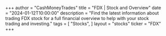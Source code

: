 +++
author = "CashMoneyTrades"
title = "FDX | Stock and Overview"
date = "2024-01-12T10:00:00"
description = "Find the latest information about trading FDX stock for a full financial overview to help with your stock trading and investing."
tags = [
   "Stocks",
]
layout = "stocks"
ticker = "FDX"
+++
